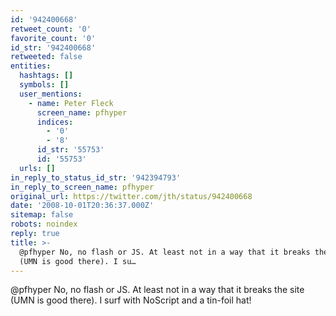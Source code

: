 ```yaml
---
id: '942400668'
retweet_count: '0'
favorite_count: '0'
id_str: '942400668'
retweeted: false
entities:
  hashtags: []
  symbols: []
  user_mentions:
    - name: Peter Fleck
      screen_name: pfhyper
      indices:
        - '0'
        - '8'
      id_str: '55753'
      id: '55753'
  urls: []
in_reply_to_status_id_str: '942394793'
in_reply_to_screen_name: pfhyper
original_url: https://twitter.com/jth/status/942400668
date: '2008-10-01T20:36:37.000Z'
sitemap: false
robots: noindex
reply: true
title: >-
  @pfhyper No, no flash or JS. At least not in a way that it breaks the site
  (UMN is good there). I su…
---
```


@pfhyper No, no flash or JS. At least not in a way that it breaks the site (UMN is good there). I surf with NoScript and a tin-foil hat!